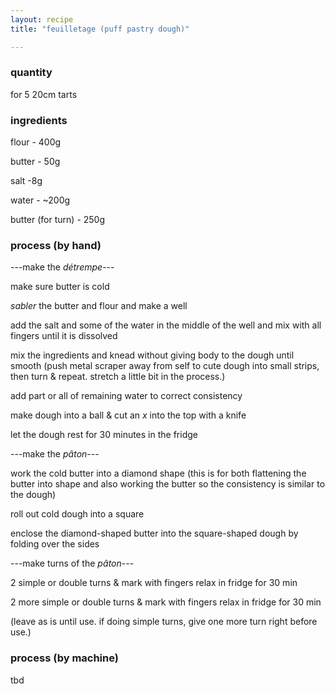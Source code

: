 ```yaml
---
layout: recipe
title: "feuilletage (puff pastry dough)"

---
```

### quantity
for 5 20cm tarts

### ingredients
flour - 400g

butter - 50g

salt -8g

water - ~200g

butter (for turn) - 250g

### process (by hand)
---make the *détrempe*---

make sure butter is cold

*sabler* the butter and flour and make a well

add the salt and some of the water in the middle of the well and mix with all fingers until it is dissolved

mix the ingredients and knead without giving body to the dough until smooth (push metal scraper away from self to cute dough into small strips, then turn & repeat.  stretch a little bit in the process.)

add part or all of remaining water to correct consistency

make dough into a ball & cut an *x* into the top with a knife

let the dough rest for 30 minutes in the fridge

---make the *pâton*---

work the cold butter into a diamond shape (this is for both flattening the butter into shape and also working the butter so the consistency is similar to the dough)

roll out cold dough into a square

enclose the diamond-shaped butter into the square-shaped dough by folding over the sides

---make turns of the *pâton*---

2 simple or double turns & mark with fingers
relax in fridge for 30 min

2 more simple or double turns & mark with fingers
relax in fridge for 30 min

(leave as is until use.  if doing simple turns, give one more turn right before use.)



### process (by machine)
tbd
